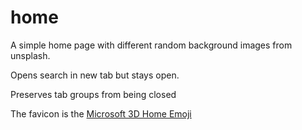 # home

A simple home page with different random background images from unsplash.

Opens search in new tab but stays open.

Preserves tab groups from being closed

The favicon is the [Microsoft 3D Home Emoji](https://github.com/microsoft/fluentui-emoji/blob/492a0ef1006c81fbcb4dae6b3a03c49815011fec/assets/House/3D/house_3d.png)
